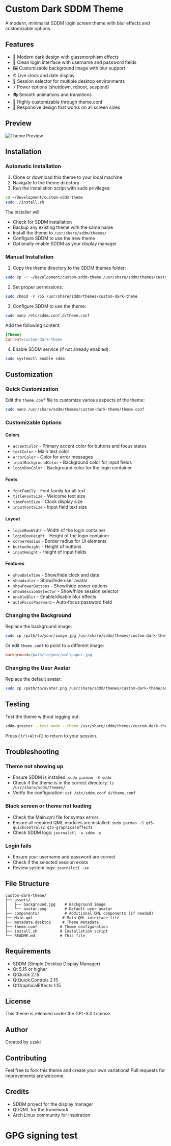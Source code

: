 # Custom Dark SDDM Theme

A modern, minimalist SDDM login screen theme with blur effects and customizable options.

## Features

- 🎨 Modern dark design with glassmorphism effects
- 🔐 Clean login interface with username and password fields
- 🖼️ Customizable background image with blur support
- ⏰ Live clock and date display
- 🎯 Session selector for multiple desktop environments
- ⚡ Power options (shutdown, reboot, suspend)
- 🎭 Smooth animations and transitions
- 🔧 Highly customizable through theme.conf
- 📱 Responsive design that works on all screen sizes

## Preview

![Theme Preview](preview.png)

## Installation

### Automatic Installation

1. Clone or download this theme to your local machine
2. Navigate to the theme directory
3. Run the installation script with sudo privileges:

```bash
cd ~/Development/custom-sddm-theme
sudo ./install.sh
```

The installer will:
- Check for SDDM installation
- Backup any existing theme with the same name
- Install the theme to `/usr/share/sddm/themes/`
- Configure SDDM to use the new theme
- Optionally enable SDDM as your display manager

### Manual Installation

1. Copy the theme directory to the SDDM themes folder:
```bash
sudo cp -r ~/Development/custom-sddm-theme /usr/share/sddm/themes/custom-dark-theme
```

2. Set proper permissions:
```bash
sudo chmod -R 755 /usr/share/sddm/themes/custom-dark-theme
```

3. Configure SDDM to use the theme:
```bash
sudo nano /etc/sddm.conf.d/theme.conf
```

Add the following content:
```ini
[Theme]
Current=custom-dark-theme
```

4. Enable SDDM service (if not already enabled):
```bash
sudo systemctl enable sddm
```

## Customization

### Quick Customization

Edit the `theme.conf` file to customize various aspects of the theme:

```bash
sudo nano /usr/share/sddm/themes/custom-dark-theme/theme.conf
```

### Customizable Options

#### Colors
- `accentColor` - Primary accent color for buttons and focus states
- `textColor` - Main text color
- `errorColor` - Color for error messages
- `inputBackgroundColor` - Background color for input fields
- `loginBoxColor` - Background color for the login container

#### Fonts
- `fontFamily` - Font family for all text
- `titleFontSize` - Welcome text size
- `timeFontSize` - Clock display size
- `inputFontSize` - Input field text size

#### Layout
- `loginBoxWidth` - Width of the login container
- `loginBoxHeight` - Height of the login container
- `cornerRadius` - Border radius for UI elements
- `buttonHeight` - Height of buttons
- `inputHeight` - Height of input fields

#### Features
- `showDateTime` - Show/hide clock and date
- `showAvatar` - Show/hide user avatar
- `showPowerButtons` - Show/hide power options
- `showSessionSelector` - Show/hide session selector
- `enableBlur` - Enable/disable blur effects
- `autoFocusPassword` - Auto-focus password field

### Changing the Background

Replace the background image:
```bash
sudo cp /path/to/your/image.jpg /usr/share/sddm/themes/custom-dark-theme/assets/background.jpg
```

Or edit `theme.conf` to point to a different image:
```ini
background=/path/to/your/wallpaper.jpg
```

### Changing the User Avatar

Replace the default avatar:
```bash
sudo cp /path/to/avatar.png /usr/share/sddm/themes/custom-dark-theme/assets/avatar.png
```

## Testing

Test the theme without logging out:
```bash
sddm-greeter --test-mode --theme /usr/share/sddm/themes/custom-dark-theme
```

Press `Ctrl+Alt+F2` to return to your session.

## Troubleshooting

### Theme not showing up
- Ensure SDDM is installed: `sudo pacman -S sddm`
- Check if the theme is in the correct directory: `ls /usr/share/sddm/themes/`
- Verify the configuration: `cat /etc/sddm.conf.d/theme.conf`

### Black screen or theme not loading
- Check the Main.qml file for syntax errors
- Ensure all required QML modules are installed: `sudo pacman -S qt5-quickcontrols2 qt5-graphicaleffects`
- Check SDDM logs: `journalctl -u sddm -e`

### Login fails
- Ensure your username and password are correct
- Check if the selected session exists
- Review system logs: `journalctl -xe`

## File Structure

```
custom-dark-theme/
├── assets/
│   ├── background.jpg    # Background image
│   └── avatar.png        # Default user avatar
├── components/           # Additional QML components (if needed)
├── Main.qml             # Main QML interface file
├── metadata.desktop     # Theme metadata
├── theme.conf          # Theme configuration
├── install.sh          # Installation script
└── README.md           # This file
```

## Requirements

- SDDM (Simple Desktop Display Manager)
- Qt 5.15 or higher
- QtQuick 2.15
- QtQuick.Controls 2.15
- QtGraphicalEffects 1.15

## License

This theme is released under the GPL-3.0 License.

## Author

Created by uzski

## Contributing

Feel free to fork this theme and create your own variations! Pull requests for improvements are welcome.

## Credits

- SDDM project for the display manager
- Qt/QML for the framework
- Arch Linux community for inspiration
# GPG signing test
